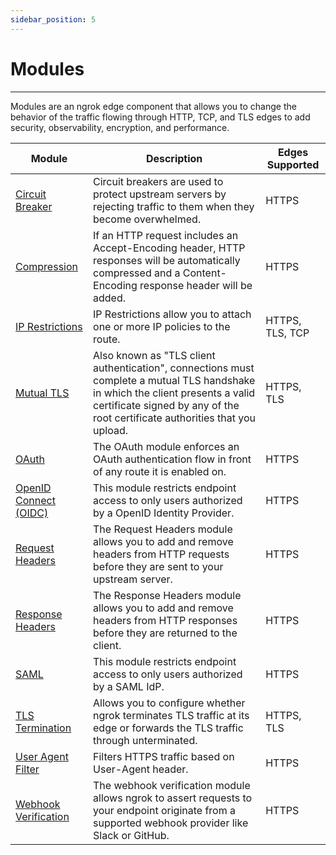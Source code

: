```yaml
---
sidebar_position: 5
---
```


# Modules

---

Modules are an ngrok edge component that allows you to change the behavior of the traffic flowing through HTTP, TCP, and TLS edges to add security, observability, encryption, and performance.

| Module                                       | Description                                                                                                                                                                                                     | Edges Supported |
| -------------------------------------------- | --------------------------------------------------------------------------------------------------------------------------------------------------------------------------------------------------------------- | --------------- |
| [Circuit Breaker](circuit-breaker)           | Circuit breakers are used to protect upstream servers by rejecting traffic to them when they become overwhelmed.                                                                                                | HTTPS           |
| [Compression](compression)                   | If an HTTP request includes an Accept-Encoding header, HTTP responses will be automatically compressed and a Content-Encoding response header will be added.                                                    | HTTPS           |
| [IP Restrictions](ip-restrictions)           | IP Restrictions allow you to attach one or more IP policies to the route.                                                                                                                                       | HTTPS, TLS, TCP |
| [Mutual TLS](mutual-tls)                     | Also known as "TLS client authentication", connections must complete a mutual TLS handshake in which the client presents a valid certificate signed by any of the root certificate authorities that you upload. | HTTPS, TLS      |
| [OAuth](oauth)                               | The OAuth module enforces an OAuth authentication flow in front of any route it is enabled on.                                                                                                                  | HTTPS           |
| [OpenID Connect (OIDC)](openid-connect)      | This module restricts endpoint access to only users authorized by a OpenID Identity Provider.                                                                                                                   | HTTPS           |
| [Request Headers](request-headers)           | The Request Headers module allows you to add and remove headers from HTTP requests before they are sent to your upstream server.                                                                                | HTTPS           |
| [Response Headers](response-headers)         | The Response Headers module allows you to add and remove headers from HTTP responses before they are returned to the client.                                                                                    | HTTPS           |
| [SAML](saml)                                 | This module restricts endpoint access to only users authorized by a SAML IdP.                                                                                                                                   | HTTPS           |
| [TLS Termination](tls-termination)           | Allows you to configure whether ngrok terminates TLS traffic at its edge or forwards the TLS traffic through unterminated.                                                                                      | HTTPS, TLS      |
| [User Agent Filter](user-agent-filter)       | Filters HTTPS traffic based on User-Agent header.                                                                                                                                                               | HTTPS           |
| [Webhook Verification](webhook-verification) | The webhook verification module allows ngrok to assert requests to your endpoint originate from a supported webhook provider like Slack or GitHub.                                                              | HTTPS           |
